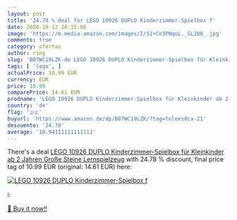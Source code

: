 ```yaml
---
layout: post
title: '24.78 % deal for LEGO 10926 DUPLO Kinderzimmer-Spielbox f'
date: 2020-10-12 20:15:06
image: 'https://m.media-amazon.com/images/I/51+Cn3PNqoL._SL200_.jpg'
comments: true
category: ofertas
author: ring
slug: 'B07WC19LZK-de LEGO 10926 DUPLO Kinderzimmer-Spielbox für Kleinkinder ab...'
tags: [ 'lego', ]
actualPrice: 10.99 EUR
currency: EUR
price: 10.99
comparePrice: 14.61 EUR
prodname: 'LEGO 10926 DUPLO Kinderzimmer-Spielbox für Kleinkinder ab 2 Jahren  Große Steine Lernspielzeug'
country: 'de'
flag: '🇩🇪'
buyurl: 'https://www.amazon.de/dp/B07WC19LZK/?tag=tolees0ca-21'
descuento: '24.78'
average: '10.94111111111111'
---
```


There's a deal [LEGO 10926 DUPLO Kinderzimmer-Spielbox für Kleinkinder ab 2 Jahren  Große Steine Lernspielzeug](https://www.amazon.de/dp/B07WC19LZK/?tag=tolees0ca-21)  with  24.78 % discount, final price tag of  10.99 EUR (original: 14.61 EUR) here:

[![LEGO 10926 DUPLO Kinderzimmer-Spielbox f](https://m.media-amazon.com/images/I/51+Cn3PNqoL._SL200_.jpg)](https://www.amazon.de/dp/B07WC19LZK/?tag=tolees0ca-21)

ℹ️:


[🛒 Buy it now!!](https://www.amazon.de/dp/B07WC19LZK/?tag=tolees0ca-21)
